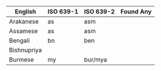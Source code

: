 
| English | ISO 639-1 | ISO 639-2 | Found Any |
| ------ | ------ | ------ | ------ |
| Arakanese | as | asm | |
| Assamese | as | asm | |
| Bengali | bn | ben | |
| Bishnupriya |  |  | |
| Burmese | my | bur/mya | |